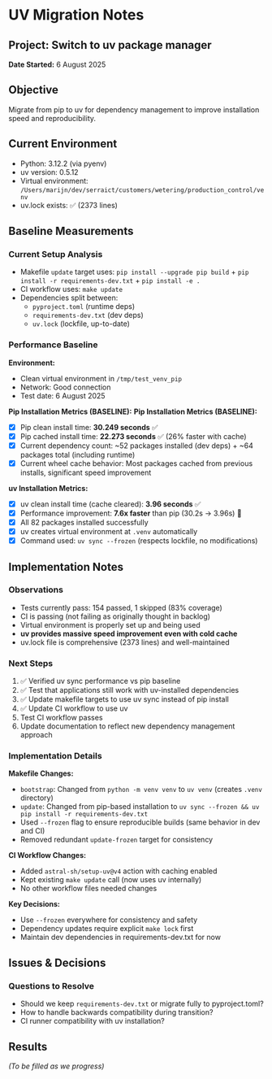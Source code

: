 # UV Migration Notes

## Project: Switch to uv package manager

**Date Started:** 6 August 2025

## Objective
Migrate from pip to uv for dependency management to improve installation speed and reproducibility.

## Current Environment
- Python: 3.12.2 (via pyenv)
- uv version: 0.5.12
- Virtual environment: `/Users/marijn/dev/serraict/customers/wetering/production_control/venv`
- uv.lock exists: ✅ (2373 lines)

## Baseline Measurements

### Current Setup Analysis
- Makefile `update` target uses: `pip install --upgrade pip build` + `pip install -r requirements-dev.txt` + `pip install -e .`
- CI workflow uses: `make update`
- Dependencies split between:
  - `pyproject.toml` (runtime deps)
  - `requirements-dev.txt` (dev deps)
  - `uv.lock` (lockfile, up-to-date)

### Performance Baseline

**Environment:**

- Clean virtual environment in `/tmp/test_venv_pip`
- Network: Good connection
- Test date: 6 August 2025

**Pip Installation Metrics (BASELINE):**
**Pip Installation Metrics (BASELINE):**

- [x] Pip clean install time: **30.249 seconds** ✅
- [x] Pip cached install time: **22.273 seconds** ✅ (26% faster with cache)
- [x] Current dependency count: ~52 packages installed (dev deps) + ~64 packages total (including runtime)
- [x] Current wheel cache behavior: Most packages cached from previous installs, significant speed improvement

**uv Installation Metrics:**

- [x] uv clean install time (cache cleared): **3.96 seconds** ✅ 
- [x] Performance improvement: **7.6x faster** than pip (30.2s → 3.96s) 🚀
- [x] All 82 packages installed successfully
- [x] uv creates virtual environment at `.venv` automatically
- [x] Command used: `uv sync --frozen` (respects lockfile, no modifications)

## Implementation Notes

### Observations

- Tests currently pass: 154 passed, 1 skipped (83% coverage)
- CI is passing (not failing as originally thought in backlog)
- Virtual environment is properly set up and being used
- **uv provides massive speed improvement even with cold cache**
- uv.lock file is comprehensive (2373 lines) and well-maintained

### Next Steps

1. ✅ Verified uv sync performance vs pip baseline
2. ✅ Test that applications still work with uv-installed dependencies  
3. ✅ Update makefile targets to use uv sync instead of pip install
4. ✅ Update CI workflow to use uv
5. Test CI workflow passes
6. Update documentation to reflect new dependency management approach

### Implementation Details

**Makefile Changes:**
- `bootstrap`: Changed from `python -m venv venv` to `uv venv` (creates `.venv` directory)
- `update`: Changed from pip-based installation to `uv sync --frozen && uv pip install -r requirements-dev.txt`
- Used `--frozen` flag to ensure reproducible builds (same behavior in dev and CI)
- Removed redundant `update-frozen` target for consistency

**CI Workflow Changes:**
- Added `astral-sh/setup-uv@v4` action with caching enabled
- Kept existing `make update` call (now uses uv internally)
- No other workflow files needed changes

**Key Decisions:**
- Use `--frozen` everywhere for consistency and safety
- Dependency updates require explicit `make lock` first
- Maintain dev dependencies in requirements-dev.txt for now

## Issues & Decisions

### Questions to Resolve

- Should we keep `requirements-dev.txt` or migrate fully to pyproject.toml?
- How to handle backwards compatibility during transition?
- CI runner compatibility with uv installation?

## Results

*(To be filled as we progress)*
